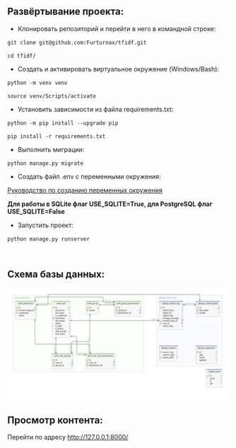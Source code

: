 ## Развёртывание проекта:
+ Клонировать репозиторий и перейти в него в командной строке:
```shell script
git clone git@github.com:Furturnax/tfidf.git
```

```shell script
cd tfidf/
```

+ Cоздать и активировать виртуальное окружение (Windows/Bash):
```shell script
python -m venv venv
```

```shell script
source venv/Scripts/activate
```

+ Установить зависимости из файла requirements.txt:
```shell script
python -m pip install --upgrade pip
```

```shell script
pip install -r requirements.txt
```

+ Выполнить миграции:
```shell script
python manage.py migrate
```

+ Создать файл .env c переменными окружения:

[Руководство по созданию переменных окружения](.env.example)

**Для работы в SQLite флаг USE_SQLITE=True, для PostgreSQL флаг USE_SQLITE=False**

+ Запустить проект:
```shell script
python manage.py runserver
```

<br>

## Схема базы данных:
<img src="./assets/db_schema.jpg" alt="Schema of db">

<br>

## Просмотр контента:
Перейти по адресу http://127.0.0.1:8000/
